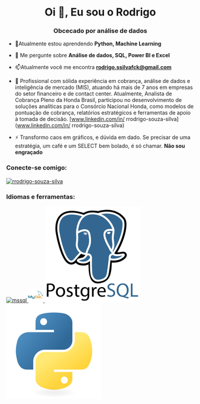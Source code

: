 <h1 align="center">Oi 👋, Eu sou o Rodrigo</h1>
<h3 align="center">Obcecado por análise de dados</h3>

- 🌱Atualmente estou aprendendo **Python, Machine Learning**

- 💬 Me pergunte sobre **Análise de dados, SQL, Power BI e Excel**

- 📫Atualmente você me encontra **rodrigo.ssilvafck@gmail.com**

- 📄 Profissional com sólida experiência em cobrança, análise de dados e inteligência de mercado (MIS), atuando há mais de 7 anos em empresas do setor financeiro e de contact center. Atualmente, Analista de Cobrança Pleno da Honda Brasil, participou no desenvolvimento de soluções analíticas para o Consórcio Nacional Honda, como modelos de pontuação de cobrança, relatórios estratégicos e ferramentas de apoio à tomada de decisão. [www.linkedin.com/in/ rrodrigo-souza-silva](www.linkedin.com/in/ rrodrigo-souza-silva)

- ⚡ Transformo caos em gráficos, e dúvida em dado. Se precisar de uma estratégia, um café e um SELECT bem bolado, é só chamar. **Não sou engraçado**

<h3 align="left">Conecte-se comigo:</h3>
<p align="left">
<a href="https://linkedin.com/in/rrodrigo-souza-silva" target="blank"><img align="center" src="https://raw.githubusercontent.com/rahuldkjain/github-profile-readme-generator/master/src/images/icons/Social/linked-in-alt.svg" alt="rrodrigo-souza-silva" height="30" width="40" /></a>
</p>

<h3 align="left">Idiomas e ferramentas:</h3>
<p align="left"> <a href="https://www.microsoft.com/en-us/sql-server" target="_blank" rel="noreferrer"> <img src="https://www.svgrepo.com/show/303229/microsoft-sql-server-logo.svg" alt="mssql" width="40" height="40"/> </a> <a href="https://www.mysql.com/" target="_blank" rel="noreferrer"> <img src="https://raw.githubusercontent.com/devicons/devicon/master/icons/mysql/mysql-original-wordmark.svg" alt="mysql" width="40" height="40"/> </a> <a href="https://www.postgresql.org" target="_blank" rel="noreferrer"> <img src="https://raw.githubusercontent.com/devicons/devicon/master/icons/postgresql/postgresql-original-wordmark.svg" alt="postgresql" largura="40" altura="40"/> </a> <a href="https://www.python.org" target="_blank" rel="noreferrer"> <img src="https://raw.githubusercontent.com/devicons/devicon/master/icons/python/python-original.svg" alt="python" largura="40" altura="40"/> </a> </p>
